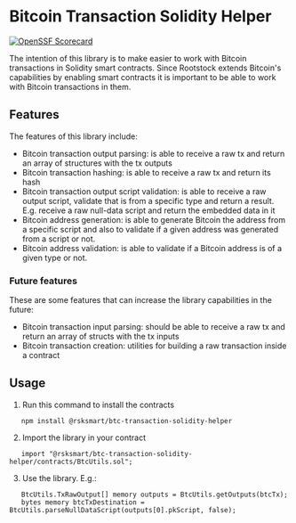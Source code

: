 # Bitcoin Transaction Solidity Helper
[![OpenSSF Scorecard](https://api.scorecard.dev/projects/github.com/rsksmart/btc-transaction-solidity-helper/badge)](https://scorecard.dev/viewer/?uri=github.com/rsksmart/btc-transaction-solidity-helper)

The intention of this library is to make easier to work with Bitcoin transactions in Solidity smart contracts. Since Rootstock extends Bitcoin's capabilities by enabling smart contracts it is important to be able to work with Bitcoin transactions in them.

## Features

The features of this library include:
* Bitcoin transaction output parsing: is able to receive a raw tx and return an array of structures with the tx outputs
* Bitcoin transaction hashing: is able to receive a raw tx and return its hash
* Bitcoin transaction output script validation: is able to receive a raw output script, validate that is from a specific type and return a result. E.g. receive a raw null-data script and return the embedded data in it
* Bitcoin address generation: is able to generate Bitcoin the address from a specific script and also to validate if a given address was generated from a script or not.
* Bitcoin address validation: is able to validate if a Bitcoin address is of a given type or not.

### Future features

These are some features that can increase the library capabilities in the future:
* Bitcoin transaction input parsing: should be able to receive a raw tx and return an array of structs with the tx inputs
* Bitcoin transaction creation: utilities for building a raw transaction inside a contract

## Usage
1. Run this command to install the contracts
 ```console
    npm install @rsksmart/btc-transaction-solidity-helper
 ```
2. Import the library in your contract
 ```solidity
    import "@rsksmart/btc-transaction-solidity-helper/contracts/BtcUtils.sol";
 ```
3. Use the library. E.g.:
 ```solidity
    BtcUtils.TxRawOutput[] memory outputs = BtcUtils.getOutputs(btcTx);
    bytes memory btcTxDestination = BtcUtils.parseNullDataScript(outputs[0].pkScript, false);
 ```
